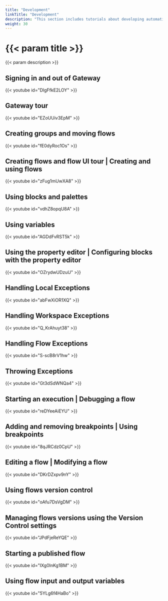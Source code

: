 ```yaml
---
title: "Development"
linkTitle: "Development"
description: "This section includes tutorials about developing automation using the Cortex Innovation platform."
weight: 30
---
```


# {{< param title >}}

{{< param description >}}

## Signing in and out of Gateway
{{< youtube id="DlgFfkE2LOY" >}}

## Gateway tour
{{< youtube id="EZoUUiv3EpM" >}}

## Creating groups and moving flows
{{< youtube id="fE0dyRoc1Os" >}}

## Creating flows and flow UI tour | Creating and using flows
{{< youtube id="zFug1mUwXA8" >}}

## Using blocks and palettes
{{< youtube id="vdhZ8opqU8A" >}}

## Using variables
{{< youtube id="AGDdFvRST5k" >}}

## Using the property editor | Configuring blocks with the property editor
{{< youtube id="OZrydwUDzuU" >}}

## Handling Local Exceptions
{{< youtube id="abFwXiOR1XQ" >}}

## Handling	Workspace Exceptions
{{< youtube id="Q_KrAhuyt38" >}}

## Handling	Flow Exceptions
{{< youtube id="S-scB8rV1hw" >}}

## Throwing Exceptions
{{< youtube id="Gt3dSdWNQa4" >}}

## Starting an execution | Debugging a flow
{{< youtube id="reDYeeAiEYU" >}}

## Adding and removing breakpoints | Using breakpoints
{{< youtube id="8qJRCdz0CpU" >}}

## Editing a flow | Modifying a flow
{{< youtube id="DKrDZxpv9nY" >}}

## Using flows version control
{{< youtube id="oAfu7DsVgDM" >}}

## Managing flows versions using the Version Control settings
{{< youtube id="JPdFjeReYQE" >}}

## Starting a published flow
{{< youtube id="IXg0lnKg1BM" >}}

## Using flow input and output variables
{{< youtube id="5YLg6f4HaBo" >}}
